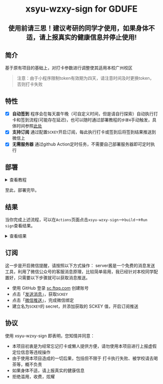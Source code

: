 
<div align="center"> 
<h1 align="center">
xsyu-wzxy-sign for GDUFE
</h1>
 <h2>
  使用前请三思！建议考研的同学才使用，如果身体不适，请上报真实的健康信息并停止使用!
 </h2>
</div>

## 简介
基于原有项目的基础上，对打卡参数进行调整使其适用本校广州校区

 > 注意：由于小程序限制token有效期为四天，请注意时间及时更换token，否则打卡失败


## 特性

- [x] **自动签到**  程序会在每天晨午晚（可自定义时间，但是请自行探索）自动执行打卡和签到流程(可能存在延迟)，也可以随时通过部署教程的`步骤4`手动触发，具体时间参照[此处](.github/workflows/main.yml)
- [x] **支持订阅**  通过配置`SCKEY`开启订阅，每此执行打卡或签到后将签到结果推送到微信上
- [x] **无需服务器**  通过github Action定时任务，不需要自己部署服务器即可定时执行

## 部署

<details>
<summary>查看教程</summary>

### 1. Fork 仓库

- 项目地址：[github/xsyu-wzxy-sign](https://github.com/vbaregha/xsyu-wzxy-sign)
- 点击右上角`Fork`到自己的账号下

> ![fork](https://i.loli.net/2020/10/28/qpXowZmIWeEUyrJ.png)

### 2. 获取 token

抓包教程为利用Fiddler抓包配置教程

参考文章：
https://blog.csdn.net/fajing_feiyue/article/details/111569537


#### 2.1、下载Fiddler
 
相关抓包工具已经上传在仓库中`FiddlerSetup.7z`,可以自行下载并安装。
 
或者下载最新版fiddler ，可以在官网下载：https://www.telerik.com/download/fiddler
 

#### 2.2、安装及配置Fidder
 
 抓包的原理是中间人攻击，就是在本机和服务器之间增加一个代理的中间人，但是这种情况下只能抓包未加密的HTTP请求，而我在校园的服务器连接使用的是HTTPS，那么我们就要在本地进行证书的安装，以下图片中已包含所有步骤。
 
 ① 正常安装，下一步，下一步，可以修改软件安装地址，安装完毕后，打开软件。按下图图进行配置勾选，一般来说，按照图片上的操作进行勾选就行。

![Fiddler01.png](https://upload-images.jianshu.io/upload_images/14926374-b6432d6c9fffa9ce.png)

![Fiddler02.png](https://upload-images.jianshu.io/upload_images/14926374-0fc4c65359a1d77d.png)

![Fiddler03.png](https://upload-images.jianshu.io/upload_images/14926374-24794af241fd5afa.png)

 **下面两个图是配置证书，如果之前没有自动弹出来的话，最好手动配置一下，否则无法抓包https请求**

![Fiddler04.png](https://img-blog.csdnimg.cn/2020122300105644.png)

![Fiddler05.png](https://img-blog.csdnimg.cn/20201223000546457.png)

配置操作完毕后重启Fiddler


 ② 重新打开fiddler，就可以在电脑上进行https抓包了。如果不成功请看参考文章解决

![20201202170319](https://img-blog.csdnimg.cn/20201223001229945.png)

#### 2.3、获取token值

登录电脑端微信，通过微信公众号的入口打开我在校园日检日报  
留意最下方出现的 `student.wozaixiaoyuan.com` 双击打开  

![20201202170352](http://img.chaney.top/img/20201202170352.png)

出现的这一串token字符串值就是我们需要的了，第一步任务已经实现。如果后续登录失效了，重新抓包获取这个值即可，如果不出现特殊情况这个登录能保持四天左右。
 
 **注意：在这一步我们只需要key-value中的value就可以**

![20201202095745](http://img.chaney.top/img/20201202095745.png)


### 3. 添加 token 至 Secrets
 
 这一步是Github actions 的机制，为了避免将token写入代码被明文展示。

- 回到项目页面，依次点击`Settings`-->`Secrets`-->`New secret`

> ![new-secret.png](https://i.loli.net/2020/10/28/sxTuBFtRvzSgUaA.png)

- 建立名为`TOKEN`的 secret，值为`步骤2.3`中获取的`token`内容，最后点击`Add secret`
 
 **注意：这一步不能将`token：xxxxxxxxxxxxx`完整填入，需要填入的是`xxxxxxxxxxxxx`**

- secret 名字必须为`TOKEN`！

> ![add-secret](https://i.loli.net/2020/10/28/sETkVdmrNcCUpgq.png)

### 4. 启用 Actions

> Actions 默认为关闭状态，Fork 之后需要手动执行一次，若成功运行其才会激活。

返回项目主页面，点击上方的`Actions`，再点击左侧的`xsyu-wzxy-sign`，再点击`Run workflow`
    
> ![run](https://i.loli.net/2020/10/28/5ylvgdYf9BDMqAH.png)

</details>

至此，部署完毕。

## 结果

当你完成上述流程，可以在`Actions`页面点击`xsyu-wzxy-sign`-->`build`-->`Run sign`查看结果。

<details>
<summary>查看结果</summary>

无论成功或失败都会输出相应的信息：
```
2021-05-26T05:47:24 INFO 自动打卡签到结果 : code = 0
2021-05-26T05:47:27 INFO 推送消息成功: {"errno":0,"errmsg":"success","dataset":"done"}
```

</details>

## 订阅

这一步是开启微信提醒，请按照以下方式操作：
server酱是一个免费的消息发送工具，利用了微信公众号的客服消息原理，比较简单易用，我已经针对本校同学配置好，只需要以下步骤就可以获取消息推送。

- 使用 GitHub 登录 [sc.ftqq.com](http://sc.ftqq.com/?c=github&a=login) 创建账号
- 点击「[发送消息](http://sc.ftqq.com/?c=code)」，获取`SCKEY`
- 点击「[微信推送](http://sc.ftqq.com/?c=wechat&a=bind)」，完成微信绑定
- 建立名为`SCKEY`的 secret，并添加获取的 SCKEY 值，开启订阅推送

## 协议

使用 xsyu-wzxy-sign 即表明，您知情并同意：

- 本项目初衷是为经常忘记打卡或懒人提供方便，请勿使用本项目进行上报虚假定位信息等违规操作
- 由于使用本项目造成的一切后果，包括但不限于 打卡执行失败、被学校请去喝茶等，概不负责
- 如果身体不适，请上报真实的健康信息
- 拒绝滥用，收费，炫耀
